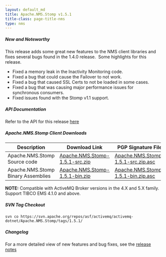```yaml
---
layout: default_md
title: Apache.NMS.Stomp v1.5.1 
title-class: page-title-nms
type: nms
---
```


##### New and Noteworthy

This release adds some great new features to the NMS client libraries and fixes several bugs found in the 1.4.0 release.  Some highlights for this release.

*   Fixed a memory leak in the Inactivity Monitoring code.
*   Fixed a bug that could cause the Failover to not work.
*   Fixed a bug that caused SSL Certs to not be loaded in some cases.
*   Fixed a bug that was causing major performance issues for synchronous consumers.
*   Fixed issues found with the Stomp v1.1 support.

##### API Documentation

Refer to the API for this release [here](nms-Index/Site/NavigationIndex/Site/Navigation/Index/Site/Navigation/api.md)

##### Apache.NMS.Stomp Client Downloads

|Description|Download Link|PGP Signature File|Version|
|---|---|---|---|
|Apache.NMS.Stomp Source code|[Apache.NMS.Stomp-1.5.1-src.zip](http://www.apache.org/dyn/closer.cgi/activemq/apache-nms/1.5.0/Apache.NMS.Stomp-1.5.1-src.zip)|[Apache.NMS.Stomp-1.5.1-src.zip.asc](http://www.apache.org/dyn/closer.cgi/activemq/apache-nms/1.5.0/Apache.NMS.Stomp-1.5.1-src.zip.asc)|1.5.1.2216|
|Apache.NMS.Stomp Binary Assemblies|[Apache.NMS.Stomp-1.5.1-bin.zip](http://www.apache.org/dyn/closer.cgi/activemq/apache-nms/1.5.0/Apache.NMS.Stomp-1.5.1-bin.zip)|[Apache.NMS.Stomp-1.5.1-bin.zip.asc](http://www.apache.org/dyn/closer.cgi/activemq/apache-nms/1.5.0/Apache.NMS.Stomp-1.5.1-bin.zip.asc)|1.5.1.2216|

**NOTE:** Compatible with ActiveMQ Broker versions in the 4.X and 5.X family. Support TIBCO EMS 4.1.0 and above.

##### SVN Tag Checkout
```
svn co https://svn.apache.org/repos/asf/activemq/activemq-dotnet/Apache.NMS.Stomp/tags/1.5.1/
```
##### Changelog

For a more detailed view of new features and bug fixes, see the [release notes](https://issues.apache.org/jira/secure/ReleaseNote.jspa?projectId=12311201&styleName=Html&version=12315640)


